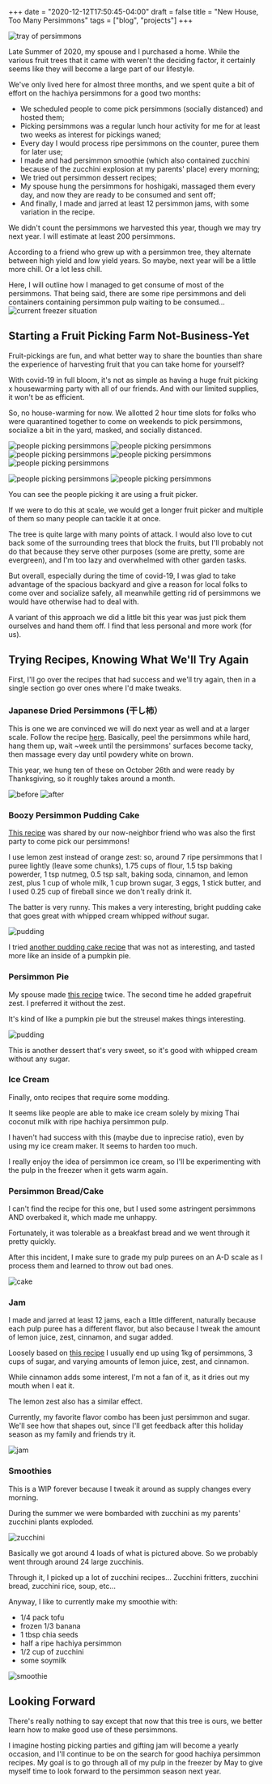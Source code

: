 +++
date = "2020-12-12T17:50:45-04:00"
draft = false
title = "New House, Too Many Persimmons"
tags = ["blog", "projects"]
+++

![tray of persimmons](../../img/persimmons/tray.jpg)

Late Summer of 2020, my spouse and I purchased a home. While the various fruit trees that it came with weren't the deciding factor, it certainly seems like they will become a large part of our lifestyle.

We've only lived here for almost three months, and we spent quite a bit of effort on the hachiya persimmons for a good two months:

- We scheduled people to come pick persimmons (socially distanced) and hosted them;
- Picking persimmons was a regular lunch hour activity for me for at least two weeks as interest for pickings waned;
- Every day I would process ripe persimmons on the counter, puree them for later use;
- I made and had persimmon smoothie (which also contained zucchini because of the zucchini explosion at my parents' place) every morning;
- We tried out persimmon dessert recipes;
- My spouse hung the persimmons for hoshigaki, massaged them every day, and now they are ready to be consumed and sent off;
- And finally, I made and jarred at least 12 persimmon jams, with some variation in the recipe. 

We didn't count the persimmons we harvested this year, though we may try next year. I will estimate at least 200 persimmons. 

According to a friend who grew up with a persimmon tree, they alternate between high yield and low yield years. So maybe, next year will be a little more chill. Or a lot less chill.

Here, I will outline how I managed to get consume of most of the persimmons. That being said, there are some ripe persimmons and deli containers containing persimmon pulp waiting to be consumed...
![current freezer situation](../../img/persimmons/freezer.jpg)

## Starting a Fruit Picking Farm Not-Business-Yet

Fruit-pickings are fun, and what better way to share the bounties than share the experience of harvesting fruit that you can take home for yourself?

With covid-19 in full bloom, it's not as simple as having a huge fruit picking x housewarming party with all of our friends. And with our limited supplies, it won't be as efficient.

So, no house-warming for now. We allotted 2 hour time slots for folks who were quarantined together to come on weekends to pick persimmons, socialize a bit in the yard, masked, and socially distanced. 

![people picking persimmons](../../img/persimmons/party1.jpg)
![people picking persimmons](../../img/persimmons/party2.jpg)
![people picking persimmons](../../img/persimmons/party3.jpg)
![people picking persimmons](../../img/persimmons/party4.jpg)
![people picking persimmons](../../img/persimmons/party5.jpg)

![people picking persimmons](../../img/persimmons/party7.jpg)
![people picking persimmons](../../img/persimmons/party6.jpg)

You can see the people picking it are using a fruit picker. 

If we were to do this at scale, we would get a longer fruit picker and multiple of them so many people can tackle it at once. 

The tree is quite large with many points of attack. I would also love to cut back some of the surrounding trees that block the fruits, but I'll probably not do that because they serve other purposes (some are pretty, some are evergreen), and I'm too lazy and overwhelmed with other garden tasks.

But overall, especially during the time of covid-19, I was glad to take advantage of the spacious backyard and give a reason for local folks to come over and socialize safely, all meanwhile getting rid of persimmons we would have otherwise had to deal with.

A variant of this approach we did a little bit this year was just pick them ourselves and hand them off. I find that less personal and more work (for us). 

## Trying Recipes, Knowing What We'll Try Again

First, I'll go over the recipes that had success and we'll try again, then in a single section go over ones where I'd make tweaks. 

### Japanese Dried Persimmons (干し柿）

This is one we are convinced we will do next year as well and at a larger scale. 
Follow the recipe [here](https://www.thespruceeats.com/hoshigaki-japanese-dried-persimmons-1327537). 
Basically, peel the persimmons while hard, hang them up, wait ~week until the persimmons' surfaces become tacky, then massage every day until powdery white on brown.

This year, we hung ten of these on October 26th and were ready by Thanksgiving, so it roughly takes around a month.

![before](../../img/persimmons/before.JPG)
![after](../../img/persimmons/dried.jpg)
 
### Boozy Persimmon Pudding Cake

[This recipe](https://www.chowhound.com/recipes/boozy-persimmon-pudding-11140) was shared by our now-neighbor friend who was also the first party to come pick our persimmons!

I use lemon zest instead of orange zest: so, around 7 ripe persimmons that I puree lightly (leave some chunks), 1.75 cups of flour, 1.5 tsp baking powerder, 1 tsp nutmeg, 0.5 tsp salt, baking soda, cinnamon, and lemon zest, plus 1 cup of whole milk, 1 cup brown sugar, 3 eggs, 1 stick butter, and I used 0.25 cup of fireball since we don't really drink it.

The batter is very runny. This makes a very interesting, bright pudding cake that goes great with whipped cream whipped *without* sugar.

![pudding](../../img/persimmons/pudding.JPG)

I tried [another pudding cake recipe](https://www.simplyrecipes.com/recipes/persimmon_pudding_cake/) that was not as interesting, and tasted more like an inside of a pumpkin pie. 

### Persimmon Pie

My spouse made [this recipe](https://www.southernliving.com/recipes/persimmon-pie-pecan-streusel-recipe) twice. The second time he added grapefruit zest. I preferred it without the zest. 

It's kind of like a pumpkin pie but the streusel makes things interesting.

![pudding](../../img/persimmons/pie.JPG)

This is another dessert that's very sweet, so it's good with whipped cream without any sugar. 

### Ice Cream

Finally, onto recipes that require some modding.

It seems like people are able to make ice cream solely by mixing Thai coconut milk with ripe hachiya persimmon pulp. 

I haven't had success with this (maybe due to inprecise ratio), even by using my ice cream maker. It seems to harden too much. 

I really enjoy the idea of persimmon ice cream, so I'll be experimenting with the pulp in the freezer when it gets warm again. 

### Persimmon Bread/Cake

I can't find the recipe for this one, but I used some astringent persimmons AND overbaked it, which made me unhappy.

Fortunately, it was tolerable as a breakfast bread and we went through it pretty quickly.

After this incident, I make sure to grade my pulp purees on an A-D scale as I process them and learned to throw out bad ones. 

![cake](../../img/persimmons/cake.JPG)

### Jam

I made and jarred at least 12 jams, each a little different, naturally because each pulp puree has a different flavor, but also because I tweak the amount of lemon juice, zest, cinnamon, and sugar added.

Loosely based on [this recipe](https://hildaskitchenblog.com/recipe/persimmon-jam/) I usually end up using 1kg of persimmons, 3 cups of sugar, and varying amounts of lemon juice, zest, and cinnamon.

While cinnamon adds some interest, I'm not a fan of it, as it dries out my mouth when I eat it.

The lemon zest also has a similar effect.

Currently, my favorite flavor combo has been just persimmon and sugar. We'll see how that shapes out, since I'll get feedback after this holiday season as my family and friends try it.  

![jam](../../img/persimmons/jam.jpg)

### Smoothies

This is a WIP forever because I tweak it around as supply changes every morning.

During the summer we were bombarded with zucchini as my parents' zucchini plants exploded.

![zucchini](../../img/persimmons/zucchini.jpg)

Basically we got around 4 loads of what is pictured above. So we probably went through around 24 large zucchinis.

Through it, I picked up a lot of zucchini recipes... Zucchini fritters, zucchini bread, zucchini rice, soup, etc...

Anyway, I like to currently make my smoothie with:

- 1/4 pack tofu
- frozen 1/3 banana
- 1 tbsp chia seeds
- half a ripe hachiya persimmon
- 1/2 cup of zucchini
- some soymilk

![smoothie](../../img/persimmons/smoothie.jpg)

## Looking Forward

There's really nothing to say except that now that this tree is ours, we better learn how to make good use of these persimmons.

I imagine hosting picking parties and gifting jam will become a yearly occasion, and I'll continue to be on the search for good hachiya persimmon recipes. My goal is to go through all of my pulp in the freezer by May to give myself time to look forward to the persimmon season next year.